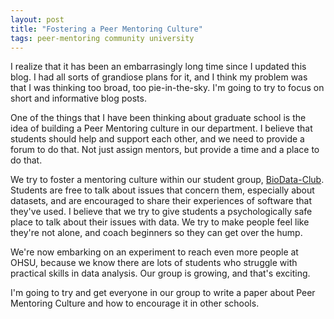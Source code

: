 ```yaml
---
layout: post
title: "Fostering a Peer Mentoring Culture"
tags: peer-mentoring community university
---
```

I realize that it has been an embarrasingly long time since I updated this blog. I had all sorts of grandiose plans for it, and I think my problem was that I was thinking too broad, too pie-in-the-sky. I'm going to try to focus on short and informative blog posts.

One of the things that I have been thinking about graduate school is the idea of building a Peer Mentoring culture in our department. I believe that students should help and support each other, and we need to provide a forum to do that. Not just assign mentors, but provide a time and a place to do that.

We try to foster a mentoring culture within our student group, [BioData-Club](https://biodata-club.github.io). Students are free to talk about issues that concern them, especially about datasets, and are encouraged to share their experiences of software that they've used. I believe that we try to give students a psychologically safe place to talk about their issues with data. We try to make people feel like they're not alone, and coach beginners so they can get over the hump. 

We're now embarking on an experiment to reach even more people at OHSU, because we know there are lots of students who struggle with practical skills in data analysis. Our group is growing, and that's exciting. 

I'm going to try and get everyone in our group to write a paper about Peer Mentoring Culture and how to encourage it in other schools. 